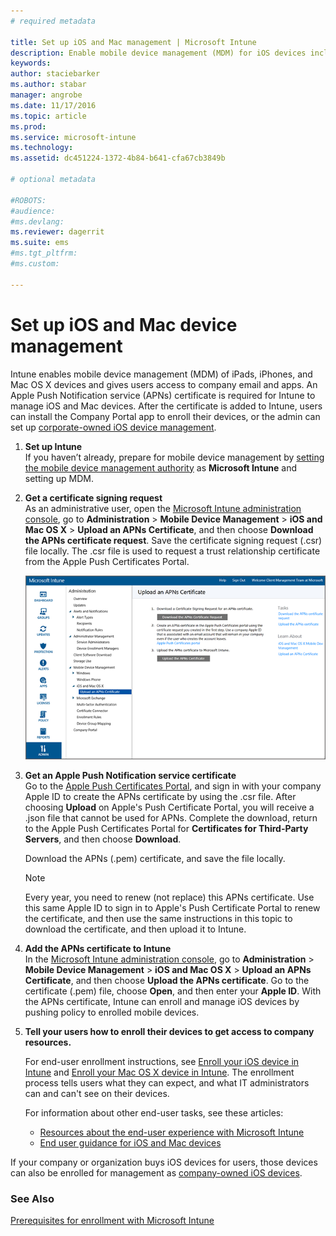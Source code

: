 ```yaml
---
# required metadata

title: Set up iOS and Mac management | Microsoft Intune
description: Enable mobile device management (MDM) for iOS devices including iPads and iPhones as well as Mac OS X devices with Microsoft Intune.
keywords:
author: staciebarker
ms.author: stabar
manager: angrobe
ms.date: 11/17/2016
ms.topic: article
ms.prod:
ms.service: microsoft-intune
ms.technology:
ms.assetid: dc451224-1372-4b84-b641-cfa67cb3849b

# optional metadata

#ROBOTS:
#audience:
#ms.devlang:
ms.reviewer: dagerrit
ms.suite: ems
#ms.tgt_pltfrm:
#ms.custom:

---
```


# Set up iOS and Mac device management
Intune enables mobile device management (MDM) of iPads, iPhones, and Mac OS X devices and gives users access to company email and apps. An Apple Push Notification service (APNs) certificate is required for Intune to manage iOS and Mac devices. After the certificate is added to Intune, users can install the Company Portal app to enroll their devices, or the admin can set up [corporate-owned iOS device management](enroll-corporate-owned-ios-devices-in-microsoft-intune.md).

1.  **Set up Intune**<br>
    If you haven’t already, prepare for mobile device management by  [setting the mobile device management authority](prerequisites-for-enrollment.md#set-mobile-device-management-authority) as **Microsoft Intune** and setting up MDM.

2.  **Get a certificate signing request**<br>
    As an administrative user, open the [Microsoft Intune administration console](http://manage.microsoft.com), go to **Administration** &gt; **Mobile Device Management** &gt; **iOS and Mac OS X** &gt; **Upload an APNs Certificate**, and then choose **Download the APNs certificate request**. Save the certificate signing request (.csr) file locally. The .csr file is used to request a trust relationship certificate from the Apple Push Certificates Portal.

    ![Upload APNs certificate dialog box](../media/Intune-iOS-enrollment-with-apns.png)

3.  **Get an Apple Push Notification service certificate**<br>
    Go to the [Apple Push Certificates Portal](http://go.microsoft.com/fwlink/?LinkId=269844), and sign in with your company Apple ID to create the APNs certificate by using the .csr file. After choosing **Upload** on Apple's Push Certificate Portal, you will receive a .json file that cannot be used for APNs. Complete the download, return to the Apple Push Certificates Portal for **Certificates for Third-Party Servers**, and then choose **Download**.

    Download the APNs (.pem) certificate, and save the file locally. 

	> [!NOTE]
	> Every year, you need to renew (not replace) this APNs certificate. Use this same Apple ID to sign in to Apple's Push Certificate Portal to renew the certificate, and then use the same instructions in this topic to download the certificate, and then upload it to Intune.

4.  **Add the APNs certificate to Intune**<br>
    In the [Microsoft Intune administration console](http://manage.microsoft.com), go to **Administration** &gt; **Mobile Device Management** &gt; **iOS and Mac OS X** &gt; **Upload an APNs Certificate**, and then choose **Upload the APNs certificate**. Go to the certificate (.pem) file, choose **Open**, and then enter your **Apple ID**. With the APNs certificate, Intune can enroll and manage iOS devices by pushing policy to enrolled mobile devices.

5.  **Tell your users how to enroll their devices to get access to company resources.**

    For end-user enrollment instructions, see [Enroll your iOS device in Intune](../enduser/enroll-your-device-in-intune-ios.md) and [Enroll your Mac OS X device in Intune](../enduser/enroll-your-device-in-intune-macos.md). The enrollment process tells users what they can expect, and what IT administrators can and can't see on their devices.

	For information about other end-user tasks, see these articles:
    - [Resources about the end-user experience with Microsoft Intune](what-to-tell-your-end-users-about-using-microsoft-intune.md)
    - [End user guidance for iOS and Mac devices](../enduser/using-your-ios-or-mac-os-x-device-with-intune.md)

If your company or organization buys iOS devices for users, those devices can also be enrolled for management as [company-owned iOS devices](enroll-corporate-owned-ios-devices-in-microsoft-intune.md).

### See Also
[Prerequisites for enrollment with Microsoft Intune](prerequisites-for-enrollment.md)
